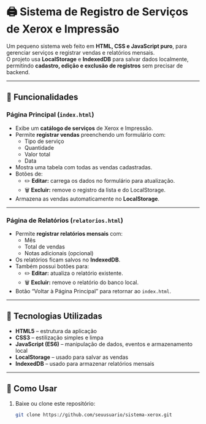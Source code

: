 # 🖨️ Sistema de Registro de Serviços de Xerox e Impressão

Um pequeno sistema web feito em **HTML, CSS e JavaScript puro**, para gerenciar serviços e registrar vendas e relatórios mensais.  
O projeto usa **LocalStorage** e **IndexedDB** para salvar dados localmente, permitindo **cadastro, edição e exclusão de registros** sem precisar de backend.

---

## 🚀 Funcionalidades

### Página Principal (`index.html`)
- Exibe um **catálogo de serviços** de Xerox e Impressão.  
- Permite **registrar vendas** preenchendo um formulário com:
  - Tipo de serviço  
  - Quantidade  
  - Valor total  
  - Data  
- Mostra uma tabela com todas as vendas cadastradas.
- Botões de:
  - ✏️ **Editar:** carrega os dados no formulário para atualização.  
  - 🗑️ **Excluir:** remove o registro da lista e do LocalStorage.  
- Armazena as vendas automaticamente no **LocalStorage**.

---

### Página de Relatórios (`relatorios.html`)
- Permite **registrar relatórios mensais** com:
  - Mês  
  - Total de vendas  
  - Notas adicionais (opcional)  
- Os relatórios ficam salvos no **IndexedDB**.  
- Também possui botões para:
  - ✏️ **Editar:** atualiza o relatório existente.  
  - 🗑️ **Excluir:** remove o relatório do banco local.  
- Botão “Voltar à Página Principal” para retornar ao `index.html`.

---

## 🧠 Tecnologias Utilizadas
- **HTML5** – estrutura da aplicação  
- **CSS3** – estilização simples e limpa  
- **JavaScript (ES6)** – manipulação de dados, eventos e armazenamento local  
- **LocalStorage** – usado para salvar as vendas  
- **IndexedDB** – usado para armazenar relatórios mensais  

---

## 💾 Como Usar

1. Baixe ou clone este repositório:
   ```bash
   git clone https://github.com/seuusuario/sistema-xerox.git
